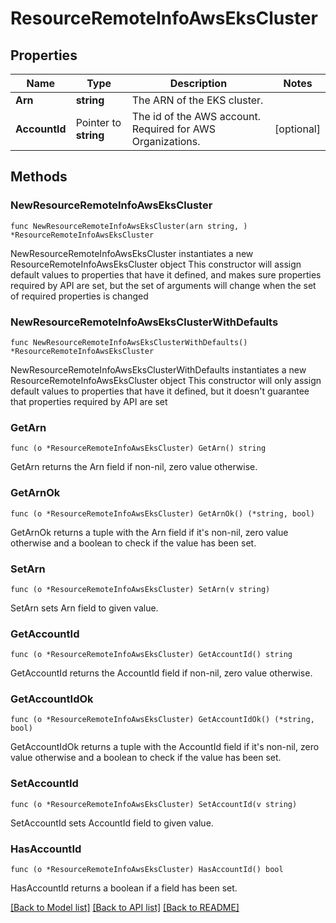 # ResourceRemoteInfoAwsEksCluster

## Properties

Name | Type | Description | Notes
------------ | ------------- | ------------- | -------------
**Arn** | **string** | The ARN of the EKS cluster. | 
**AccountId** | Pointer to **string** | The id of the AWS account. Required for AWS Organizations. | [optional] 

## Methods

### NewResourceRemoteInfoAwsEksCluster

`func NewResourceRemoteInfoAwsEksCluster(arn string, ) *ResourceRemoteInfoAwsEksCluster`

NewResourceRemoteInfoAwsEksCluster instantiates a new ResourceRemoteInfoAwsEksCluster object
This constructor will assign default values to properties that have it defined,
and makes sure properties required by API are set, but the set of arguments
will change when the set of required properties is changed

### NewResourceRemoteInfoAwsEksClusterWithDefaults

`func NewResourceRemoteInfoAwsEksClusterWithDefaults() *ResourceRemoteInfoAwsEksCluster`

NewResourceRemoteInfoAwsEksClusterWithDefaults instantiates a new ResourceRemoteInfoAwsEksCluster object
This constructor will only assign default values to properties that have it defined,
but it doesn't guarantee that properties required by API are set

### GetArn

`func (o *ResourceRemoteInfoAwsEksCluster) GetArn() string`

GetArn returns the Arn field if non-nil, zero value otherwise.

### GetArnOk

`func (o *ResourceRemoteInfoAwsEksCluster) GetArnOk() (*string, bool)`

GetArnOk returns a tuple with the Arn field if it's non-nil, zero value otherwise
and a boolean to check if the value has been set.

### SetArn

`func (o *ResourceRemoteInfoAwsEksCluster) SetArn(v string)`

SetArn sets Arn field to given value.


### GetAccountId

`func (o *ResourceRemoteInfoAwsEksCluster) GetAccountId() string`

GetAccountId returns the AccountId field if non-nil, zero value otherwise.

### GetAccountIdOk

`func (o *ResourceRemoteInfoAwsEksCluster) GetAccountIdOk() (*string, bool)`

GetAccountIdOk returns a tuple with the AccountId field if it's non-nil, zero value otherwise
and a boolean to check if the value has been set.

### SetAccountId

`func (o *ResourceRemoteInfoAwsEksCluster) SetAccountId(v string)`

SetAccountId sets AccountId field to given value.

### HasAccountId

`func (o *ResourceRemoteInfoAwsEksCluster) HasAccountId() bool`

HasAccountId returns a boolean if a field has been set.


[[Back to Model list]](../README.md#documentation-for-models) [[Back to API list]](../README.md#documentation-for-api-endpoints) [[Back to README]](../README.md)


